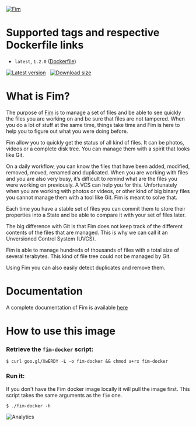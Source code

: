 [![Fim](http://evrignaud.github.io/fim/images/icons/fim-96.png)](https://github.com/evrignaud/fim)

# Supported tags and respective Dockerfile links

* `latest`, `1.2.0` ([Dockerfile](https://github.com/evrignaud/fim/blob/1.2.0/Dockerfile))

[![Latest version](https://images.microbadger.com/badges/version/evrignaud/fim.svg)](https://microbadger.com/images/evrignaud/fim) &nbsp; [![Download size](https://images.microbadger.com/badges/image/evrignaud/fim.svg)](https://microbadger.com/images/evrignaud/fim)

# What is Fim?

The purpose of [Fim](https://github.com/evrignaud/fim) is to manage a set of files and be able to see quickly the files you are working on and be sure that files are not tampered.
When you do a lot of stuff at the same time, things take time and Fim is here to help you to figure out what you were doing before.

Fim allow you to quickly get the status of all kind of files. It can be photos, videos or a complete disk tree. You can manage them with a spirit that looks like Git.

On a daily workflow, you can know the files that have been added, modified, removed, moved, renamed and duplicated. When you are working with files and you are also very busy, it’s difficult to remind what are the files you were working on previously. A VCS can help you for this. Unfortunately when you are working with photos or videos, or other kind of big binary files you cannot manage them with a tool like Git.
Fim is meant to solve that.

Each time you have a stable set of files you can commit them to store their properties into a State and be able to compare it with your set of files later.

The big difference with Git is that Fim does not keep track of the different contents of the files that are managed.
This is why we can call it an Unversioned Control System (UVCS).

Fim is able to manage hundreds of thousands of files with a total size of several terabytes. This kind of file tree could not be managed by Git.

Using Fim you can also easily detect duplicates and remove them.

# Documentation

A complete documentation of Fim is available [here](http://evrignaud.github.io/fim)

# How to use this image

### Retrieve the `fim-docker` script:

    $ curl goo.gl/XwERDY -L -o fim-docker && chmod a+rx fim-docker

### Run it:
If you don't have the Fim docker image locally it will pull the image first.
This script takes the same arguments as the `fim` one.

    $ ./fim-docker -h


![Analytics](https://ga-beacon.appspot.com/UA-78135040-1/evrignaud/fim?pixel)
